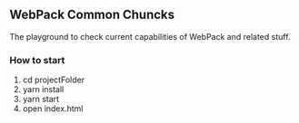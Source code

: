 ## WebPack Common Chuncks

The playground to check current capabilities of WebPack and related stuff.

### How to start

1. cd projectFolder
2. yarn install
3. yarn start
4. open index.html

